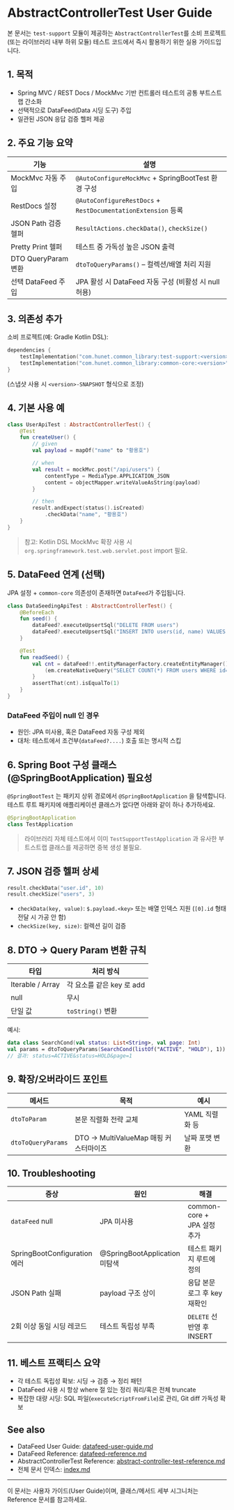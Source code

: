 # AbstractControllerTest User Guide

본 문서는 `test-support` 모듈이 제공하는 `AbstractControllerTest`를 소비 프로젝트(또는 라이브러리 내부 하위 모듈) 테스트 코드에서 즉시 활용하기 위한 실용 가이드입니다.

## 1. 목적
- Spring MVC / REST Docs / MockMvc 기반 컨트롤러 테스트의 공통 부트스트랩 간소화
- 선택적으로 DataFeed(Data 시딩 도구) 주입
- 일관된 JSON 응답 검증 헬퍼 제공

## 2. 주요 기능 요약
| 기능 | 설명 |
|------|------|
| MockMvc 자동 주입 | `@AutoConfigureMockMvc` + SpringBootTest 환경 구성 |
| RestDocs 설정 | `@AutoConfigureRestDocs` + `RestDocumentationExtension` 등록 |
| JSON Path 검증 헬퍼 | `ResultActions.checkData()`, `checkSize()` |
| Pretty Print 헬퍼 | 테스트 중 가독성 높은 JSON 출력 |
| DTO QueryParam 변환 | `dtoToQueryParams()` – 컬렉션/배열 처리 지원 |
| 선택 DataFeed 주입 | JPA 활성 시 DataFeed 자동 구성 (비활성 시 null 허용) |

## 3. 의존성 추가
소비 프로젝트(예: Gradle Kotlin DSL):
```kotlin
dependencies {
    testImplementation("com.hunet.common_library:test-support:<version>")
    testImplementation("com.hunet.common_library:common-core:<version>") // DataFeed 포함 필요 시
}
```
(스냅샷 사용 시 `<version>-SNAPSHOT` 형식으로 조정)

## 4. 기본 사용 예
```kotlin
class UserApiTest : AbstractControllerTest() {
    @Test
    fun createUser() {
        // given
        val payload = mapOf("name" to "황용호")

        // when
        val result = mockMvc.post("/api/users") {
            contentType = MediaType.APPLICATION_JSON
            content = objectMapper.writeValueAsString(payload)
        }

        // then
        result.andExpect(status().isCreated)
            .checkData("name", "황용호")
    }
}
```
> 참고: Kotlin DSL MockMvc 확장 사용 시 `org.springframework.test.web.servlet.post` import 필요.

## 5. DataFeed 연계 (선택)
JPA 설정 + `common-core` 의존성이 존재하면 `DataFeed`가 주입됩니다.
```kotlin
class DataSeedingApiTest : AbstractControllerTest() {
    @BeforeEach
    fun seed() {
        dataFeed?.executeUpsertSql("DELETE FROM users")
        dataFeed?.executeUpsertSql("INSERT INTO users(id, name) VALUES (100, 'SeedUser')")
    }

    @Test
    fun readSeed() {
        val cnt = dataFeed!!.entityManagerFactory.createEntityManager().use { em ->
            (em.createNativeQuery("SELECT COUNT(*) FROM users WHERE id=100").singleResult as Number).toLong()
        }
        assertThat(cnt).isEqualTo(1)
    }
}
```
### DataFeed 주입이 null 인 경우
- 원인: JPA 미사용, 혹은 DataFeed 자동 구성 제외
- 대처: 테스트에서 조건부(`dataFeed?....`) 호출 또는 명시적 스킵

## 6. Spring Boot 구성 클래스(@SpringBootApplication) 필요성
`@SpringBootTest` 는 패키지 상위 경로에서 `@SpringBootApplication` 을 탐색합니다.
테스트 루트 패키지에 애플리케이션 클래스가 없다면 아래와 같이 하나 추가하세요.
```kotlin
@SpringBootApplication
class TestApplication
```
> 라이브러리 자체 테스트에서 이미 `TestSupportTestApplication` 과 유사한 부트스트랩 클래스를 제공하면 중복 생성 불필요.

## 7. JSON 검증 헬퍼 상세
```kotlin
result.checkData("user.id", 10)
result.checkSize("users", 3)
```
- `checkData(key, value)`: `$.payload.<key>` 또는 배열 인덱스 지원 (`[0].id` 형태 전달 시 가공 안 함)
- `checkSize(key, size)`: 컬렉션 길이 검증

## 8. DTO → Query Param 변환 규칙
| 타입 | 처리 방식 |
|------|-----------|
| Iterable / Array | 각 요소를 같은 key 로 add |
| null | 무시 |
| 단일 값 | `toString()` 변환 |

예시:
```kotlin
data class SearchCond(val status: List<String>, val page: Int)
val params = dtoToQueryParams(SearchCond(listOf("ACTIVE", "HOLD"), 1))
// 결과: status=ACTIVE&status=HOLD&page=1
```

## 9. 확장/오버라이드 포인트
| 메서드 | 목적 | 예시 |
|--------|------|------|
| `dtoToParam` | 본문 직렬화 전략 교체 | YAML 직렬화 등 |
| `dtoToQueryParams` | DTO → MultiValueMap 매핑 커스터마이즈 | 날짜 포맷 변환 |

## 10. Troubleshooting
| 증상 | 원인 | 해결 |
|------|------|------|
| `dataFeed` null | JPA 미사용 | common-core + JPA 설정 추가 |
| SpringBootConfiguration 에러 | @SpringBootApplication 미탐색 | 테스트 패키지 루트에 정의 |
| JSON Path 실패 | payload 구조 상이 | 응답 본문 로그 후 key 재확인 |
| 2회 이상 동일 시딩 레코드 | 테스트 독립성 부족 | `DELETE` 선반영 후 INSERT |

## 11. 베스트 프랙티스 요약
- 각 테스트 독립성 확보: 시딩 → 검증 → 정리 패턴
- DataFeed 사용 시 항상 where 절 있는 정리 쿼리/혹은 전체 truncate
- 복잡한 대량 시딩: SQL 파일(`executeScriptFromFile`)로 관리, Git diff 가독성 확보

## See also
- DataFeed User Guide: [datafeed-user-guide.md](./datafeed-user-guide.md)
- DataFeed Reference: [datafeed-reference.md](./datafeed-reference.md)
- AbstractControllerTest Reference: [abstract-controller-test-reference.md](./abstract-controller-test-reference.md)
- 전체 문서 인덱스: [index.md](./index.md)

---
이 문서는 사용자 가이드(User Guide)이며, 클래스/메서드 세부 시그니처는 Reference 문서를 참고하세요.
